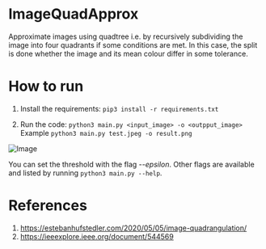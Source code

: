 # ImageQuadApprox

Approximate images using quadtree i.e. by recursively subdividing the image into four quadrants if some conditions are met. In this case, the split is done whether the image and its mean colour differ in some tolerance.
# How to run

1. Install the requirements: ```pip3 install -r requirements.txt```

2. Run the code: ```python3 main.py <input_image> -o <outpput_image>``` <br/>
Example ```python3 main.py test.jpeg -o result.png``` <br/>

![Image](./test.jpeg=100x)


You can set the threshold with the flag *--epsilon*. Other flags are available and listed by running ```python3 main.py --help```.

# References
1. https://estebanhufstedler.com/2020/05/05/image-quadrangulation/
2. https://ieeexplore.ieee.org/document/544569

#
